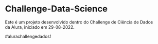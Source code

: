# Challenge-Data-Science

Este é um projeto desenvolvido dentro do Challenge de Ciência de Dados da Alura, iniciado em 29-08-2022.

#alurachallengedados1
